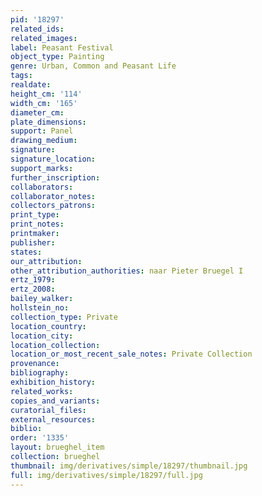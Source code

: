 ```yaml
---
pid: '18297'
related_ids: 
related_images: 
label: Peasant Festival
object_type: Painting
genre: Urban, Common and Peasant Life
tags: 
realdate: 
height_cm: '114'
width_cm: '165'
diameter_cm: 
plate_dimensions: 
support: Panel
drawing_medium: 
signature: 
signature_location: 
support_marks: 
further_inscription: 
collaborators: 
collaborator_notes: 
collectors_patrons: 
print_type: 
print_notes: 
printmaker: 
publisher: 
states: 
our_attribution: 
other_attribution_authorities: naar Pieter Bruegel I
ertz_1979: 
ertz_2008: 
bailey_walker: 
hollstein_no: 
collection_type: Private
location_country: 
location_city: 
location_collection: 
location_or_most_recent_sale_notes: Private Collection
provenance: 
bibliography: 
exhibition_history: 
related_works: 
copies_and_variants: 
curatorial_files: 
external_resources: 
biblio: 
order: '1335'
layout: brueghel_item
collection: brueghel
thumbnail: img/derivatives/simple/18297/thumbnail.jpg
full: img/derivatives/simple/18297/full.jpg
---
```

